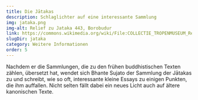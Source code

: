 ```yaml
---
title: Die Jātakas
description: Schlaglichter auf eine interessante Sammlung
img: jataka.png
img-alt: Relief zu Jataka 443, Borobudur
link: https://commons.wikimedia.org/wiki/File:COLLECTIE_TROPENMUSEUM_Reli%C3%ABf_Borobudur_TMnr_60042617.jpg
slugDir: jataka
category: Weitere Informationen
order: 5
---
```


Nachdem er die Sammlungen, die zu den frühen buddhistischen Texten zählen, übersetzt hat, wendet sich Bhante Sujato der Sammlung der Jātakas zu und schreibt, wie so oft, interessante kleine Essays zu einigen Punkten, die ihm auffallen. Nicht selten fällt dabei ein neues Licht auch auf ältere kanonischen Texte.